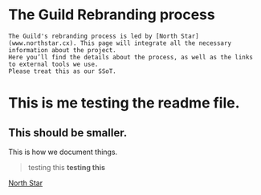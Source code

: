 # The Guild Rebranding process
```
The Guild's rebranding process is led by [North Star](www.northstar.cx). This page will integrate all the necessary information about the project.
Here you’ll find the details about the process, as well as the links to external tools we use.
Please treat this as our SSoT.
```

# This is me testing the readme file.
## This should be smaller.


This is how we document things.
> testing this
**testing this**


[North Star](www.northstar.cx)
